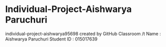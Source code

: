 # Individual-Project-Aishwarya Paruchuri
individual-project-aishwarya95698 created by GitHub Classroom
/t
Name : Aishwarya Paruchuri
Student ID : 015017639
